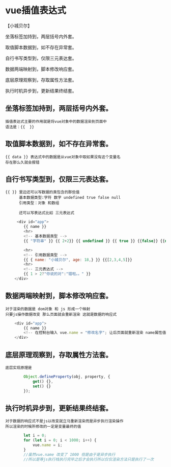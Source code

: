 # vue插值表达式
【小城贝尔】

坐落标签加持到，两层括号内外套。

取值脚本数据到，如不存在异常套。

自行书写类型到，仅限三元表达套。

数据两端映射到，脚本修改响应套。

底层原理观察到，存取属性方法套。

执行时机异步到，更新结果终结套。

## 坐落标签加持到，两层括号内外套。
    插值表达式主要的作用就是将vue对象中的数据渲染到页面中
    语法是：{{  }}
## 取值脚本数据到，如不存在异常套。
    {{ data }} 表达式中的数据是从vue对象中取如果没有这个变量名
    存在那么久就会报错 
## 自行书写类型到，仅限三元表达套。
    {{ }} 里边还可以写数据的类包含的那些值
          基本数据类型:字符 数字 undefined true false null 
          引用类型：对象 和数组

          还可以写表达式比如 三元表达式
```js
     <div id="app">
        {{ name }}
        <hr>
        <!-- 基本数据类型 -->
        {{ "字符串" }} {{ 2+2}} {{ undefined }} {{ true }} {{false}} {{null}}

        <hr>
        <!-- 引用数据类型 -->
        {{ { name: "小城贝尔", age: 18,} }} {{[2,3,4,5]}}
        <hr>
        <!-- 三元表达式 -->
        {{ 1 > 2?"你说的对":"错啦。。" }}
    </div>
```
## 数据两端映射到，脚本修改响应套。
    对于渲染的数据是 dom对象 和 js 形成一个映射
    只要js操作数据改变 那么页面就会重新渲染 这就是数据的响应式
```js
    <div id="app">
        {{ name }}
        <!-- 在控制台输入 vue.name = "修改名字"; 让后页面就重新渲染 name属性值 -->
    </div>
```
## 底层原理观察到，存取属性方法套。
    底层实现原理是 
```js
        Object.defineProperty(obj, property, {
            get() {},
            set() {}
        });
```
## 执行时机异步到，更新结果终结套。
    对于数据的响应式不是js以改变就立马重新渲染而是异步执行渲染操作
    所以渲染的时候所修改的一定是变量最终的值
```js
        let i = 0;
        for (let i = 0; i < 1000; i++) {
            vue.name = i;
        }
        //虽然vue.name 改变了 1000 但是由于是异步执行
        //所以是等js执行栈执行完毕之后才会执行所以仅仅渲染方法只是执行了一次
```